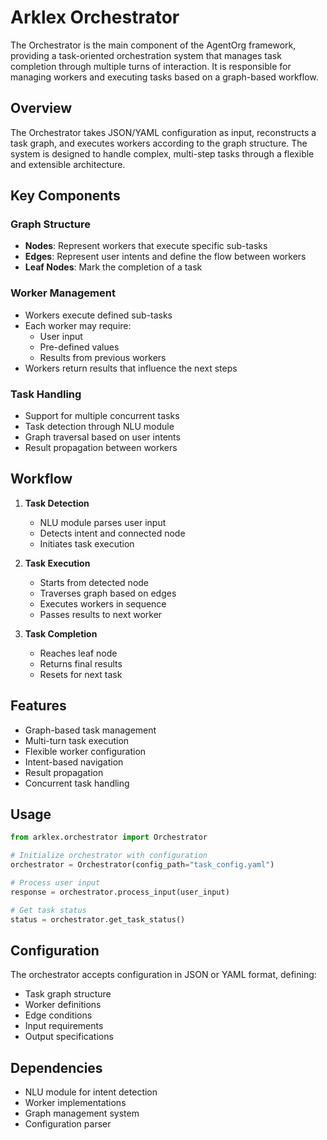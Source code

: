 # Arklex Orchestrator

The Orchestrator is the main component of the AgentOrg framework, providing a task-oriented orchestration system that manages task completion through multiple turns of interaction. It is responsible for managing workers and executing tasks based on a graph-based workflow.

## Overview

The Orchestrator takes JSON/YAML configuration as input, reconstructs a task graph, and executes workers according to the graph structure. The system is designed to handle complex, multi-step tasks through a flexible and extensible architecture.

## Key Components

### Graph Structure
- **Nodes**: Represent workers that execute specific sub-tasks
- **Edges**: Represent user intents and define the flow between workers
- **Leaf Nodes**: Mark the completion of a task

### Worker Management
- Workers execute defined sub-tasks
- Each worker may require:
  - User input
  - Pre-defined values
  - Results from previous workers
- Workers return results that influence the next steps

### Task Handling
- Support for multiple concurrent tasks
- Task detection through NLU module
- Graph traversal based on user intents
- Result propagation between workers

## Workflow

1. **Task Detection**
   - NLU module parses user input
   - Detects intent and connected node
   - Initiates task execution

2. **Task Execution**
   - Starts from detected node
   - Traverses graph based on edges
   - Executes workers in sequence
   - Passes results to next worker

3. **Task Completion**
   - Reaches leaf node
   - Returns final results
   - Resets for next task

## Features

- Graph-based task management
- Multi-turn task execution
- Flexible worker configuration
- Intent-based navigation
- Result propagation
- Concurrent task handling

## Usage

```python
from arklex.orchestrator import Orchestrator

# Initialize orchestrator with configuration
orchestrator = Orchestrator(config_path="task_config.yaml")

# Process user input
response = orchestrator.process_input(user_input)

# Get task status
status = orchestrator.get_task_status()
```

## Configuration

The orchestrator accepts configuration in JSON or YAML format, defining:
- Task graph structure
- Worker definitions
- Edge conditions
- Input requirements
- Output specifications

## Dependencies

- NLU module for intent detection
- Worker implementations
- Graph management system
- Configuration parser
